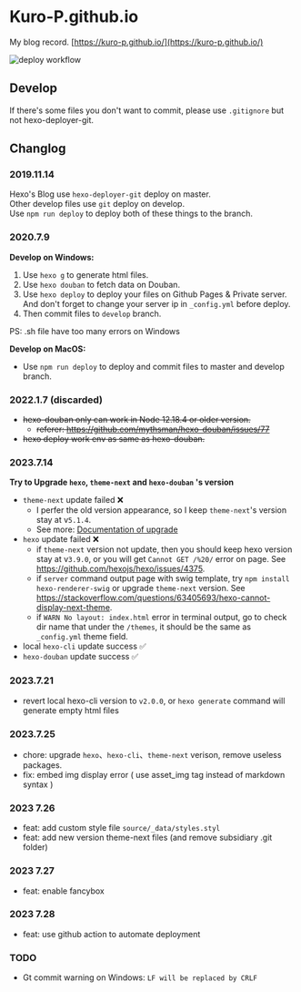 # Kuro-P.github.io
My blog record. [https://kuro-p.github.io/](https://kuro-p.github.io/)


 ![deploy workflow](https://github.com/Kuro-P/Kuro-P.github.io/actions/workflows/deploy.yml/badge.svg)

## Develop
If there's some files you don't want to commit, please use `.gitignore` but not hexo-deployer-git.

## Changlog

### 2019.11.14
Hexo's Blog use `hexo-deployer-git` deploy on master.<br/>
Other develop files use `git` deploy on develop.<br/>
Use `npm run deploy` to deploy both of these things to the branch.<br/>

### 2020.7.9
__Develop on Windows:__
1. Use `hexo g` to generate html files.
2. Use `hexo douban` to fetch data on Douban. 
3. Use `hexo deploy` to deploy your files on Github Pages & Private server. And don't forget to change your server ip in `_config.yml` before deploy.
4. Then commit files to `develop` branch.

PS: .sh file have too many errors on Windows 

__Develop on MacOS:__
* Use `npm run deploy` to deploy and commit files to master and develop branch.

### 2022.1.7 (discarded)
* <del>hexo-douban only can work in Node 12.18.4 or older version.</del>
  * <del>referer: https://github.com/mythsman/hexo-douban/issues/77</del>
* <del>hexo deploy work env as same as hexo-douban.</del>

### 2023.7.14
__Try to Upgrade `hexo`, `theme-next` and `hexo-douban` 's version__
* `theme-next` update failed ❌
  * I perfer the old version appearance, so I keep `theme-next`'s version stay at v`5.1.4`.
  * See more: [Documentation of upgrade](https://theme-next.js.org/docs/getting-started/upgrade.html)
* `hexo` update failed ❌
  * if `theme-next` version not update, then you should keep hexo version stay at v`3.9.0`, or you will get `Cannot GET /%20/` error on page. See https://github.com/hexojs/hexo/issues/4375.
  * if `server` command output page with swig template, try `npm install hexo-renderer-swig` or upgrade `theme-next` version. See https://stackoverflow.com/questions/63405693/hexo-cannot-display-next-theme.
  * if `WARN No layout: index.html` error in terminal output, go to check dir name that under the `/themes`, it should be the same as `_config.yml` theme field.
* local `hexo-cli` update success ✅
* `hexo-douban` update success ✅


### 2023.7.21
* revert local hexo-cli version to `v2.0.0`, or `hexo generate` command will generate empty html files 

### 2023.7.25
* chore: upgrade `hexo`、`hexo-cli`、`theme-next` verison, remove useless packages.
* fix: embed img display error ( use asset_img tag instead of markdown syntax )

### 2023 7.26
* feat: add custom style file `source/_data/styles.styl`
* feat: add new version theme-next files (and remove subsidiary .git folder)

### 2023 7.27
* feat: enable fancybox

### 2023 7.28
* feat: use github action to automate deployment

### TODO
* Gt commit warning on Windows:  `LF will be replaced by CRLF` 